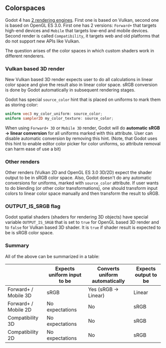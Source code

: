 ## Colorspaces

Godot 4 has [2 rendering engines](https://docs.godotengine.org/en/stable/contributing/development/core_and_modules/internal_rendering_architecture.html). First one is based on Vulkan, second one is based on OpenGL ES 3.0. First one has 2 versions: `Forward+` that targets  high-end devices and `Mobile` that targets low-end and mobile devices. Second render is called `Compatibility`, it targets web and old platforms that do not support new APIs like Vulkan.

The question arises of the color spaces in which custom shaders work in different renderers.

### Vulkan based 3D render
New Vulkan based 3D render expects user to do all calculations in linear color space and give the result also in linear color space. sRGB conversion is done by Godot automatically in subsequent rendering stages.

Godot has special `source_color` hint that is placed on uniforms to mark them as storing color:
```glsl
uniform vec3 my_color_uniform: source_color;
uniform sampler2D my_color_texture: source_color;
```
When using `Forward+ 3D` or `Mobile 3D` render, Godot will do **automatic sRGB -> linear conversion** for all uniforms marked with this attribute.
User can disable automatic conversion by removing this hint.
(Note, that Godot uses this hint to enable editor color picker for color uniforms, so attribute removal can harm ease of use a bit)

### Other renders
Other renders (Vulkan 2D and OpenGL ES 3.0 3D/2D) expect the shader output to be in sRGB color space. Also, Godot doesn't do any automatic conversions for uniforms, marked with `source_color` attribute. If user wants to do blending (or other color transformations), one should transform input colors to linear color space manually and then transform the result to sRGB.

### OUTPUT_IS_SRGB flag
Godot spatial shaders (shaders for rendering 3D objects) have special variable `OUTPUT_IS_SRGB` that is set to `true` for OpenGL based 3D render and to `false` for Vulkan based 3D shader. It is `true` if shader result is expected to be is sRGB color space.

### Summary

All of the above can be summarized in a table:

|                      | Expects uniform input to be  | Converts uniform automatically  | Expects output to be |
|----------------------|------------------------------|---------------------------------|----------------------|
| Forward+ / Mobile 3D | sRGB                         | Yes (sRGB -> Linear)            | Linear               |
| Forward+ / Mobile 2D | No expectations              | No                              | sRGB                 |
| Compatibility 3D     | No expectations              | No                              | sRGB                 |
| Compatibility 2D     | No expectations              | No                              | sRGB                 |
```
